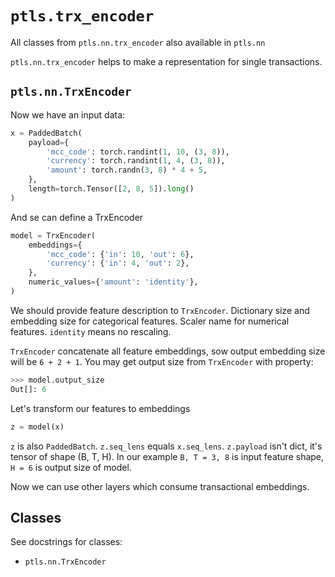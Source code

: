 # `ptls.trx_encoder`
All classes from `ptls.nn.trx_encoder` also available in `ptls.nn`

`ptls.nn.trx_encoder` helps to make a representation for single transactions.

## `ptls.nn.TrxEncoder`

Now we have an input data:
```python
x = PaddedBatch(
    payload={
        'mcc_code': torch.randint(1, 10, (3, 8)),
        'currency': torch.randint(1, 4, (3, 8)),
        'amount': torch.randn(3, 8) * 4 + 5,
    },
    length=torch.Tensor([2, 8, 5]).long()
)
```
And se can define a TrxEncoder
```python
model = TrxEncoder(
    embeddings={
        'mcc_code': {'in': 10, 'out': 6},
        'currency': {'in': 4, 'out': 2},
    },
    numeric_values={'amount': 'identity'},
)
```
We should provide feature description to `TrxEncoder`.
Dictionary size and embedding size for categorical features. Scaler name for numerical features.
`identity` means no rescaling.

`TrxEncoder` concatenate all feature embeddings, sow output embedding size will be `6 + 2 + 1`.
You may get output size from `TrxEncoder` with property:
```python
>>> model.output_size
Out[]: 6
```

Let's transform our features to embeddings
```python
z = model(x)
```

`z` is also `PaddedBatch`. `z.seq_lens` equals `x.seq_lens`.
`z.payload` isn't dict, it's tensor of shape (B, T, H). In our example `B, T = 3, 8` is input feature shape,
`H = 6` is output size of model.

Now we can use other layers which consume transactional embeddings.


## Classes
See docstrings for classes:

- `ptls.nn.TrxEncoder`
